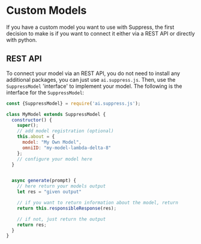 # Custom Models
If you have a custom model you want to use with Suppress, the first decision to make is if you want to connect it either via a REST API or directly with python.

## REST API
To connect your model via an REST API, you do not need to install any additional packages, you can just use `ai.suppress.js`. Then, use the `SuppressModel` 'interface' to implement your model. The following is the interface for the `SuppressModel`:

```js
const {SuppressModel} = require('ai.suppress.js');

class MyModel extends SuppressModel {
  constructor() {
    super();
    // add model registration (optional)
    this.about = {
      model: "My Own Model",
      omniID: "my-model-lambda-delta-8"
    };
    // configure your model here
  }


  async generate(prompt) {
    // here return your models output
    let res = "given output"

    // if you want to return information about the model, return
    return this.responsibleResponse(res);

    // if not, just return the output
    return res;
  }
}
```

